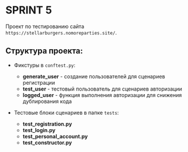# SPRINT 5

Проект по тестированию сайта `https://stellarburgers.nomoreparties.site/`.

## Структура проекта:

- Фикстуры в `conftest.py`:
    - **generate_user** - создание пользователей для сценариев регистрации
    - **test_user** - тестовый пользователь для сценариев авторизации
    - **logged_user** - функция выполнения авторизации для снижения дублирования кода


- Тестовые блоки сценариев в папке `tests`:
    - **test_registration.py**
    - **test_login.py**
    - **test_personal_account.py**
    - **test_constructor.py**
